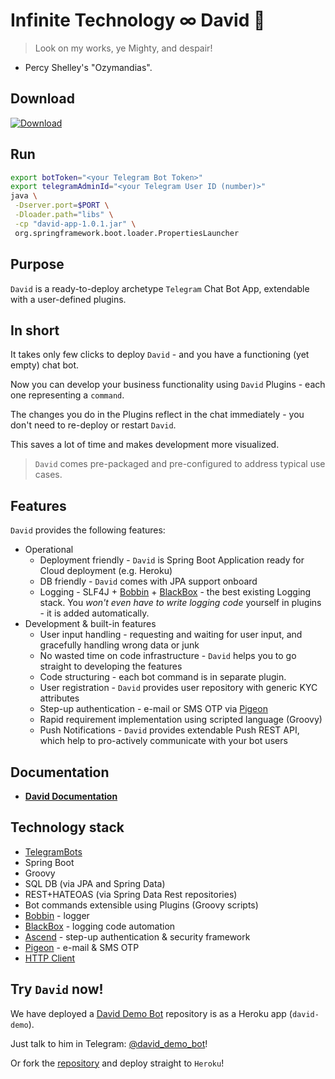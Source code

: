 # Infinite Technology ∞ David 🤖

> Look on my works, ye Mighty, and despair!
- Percy Shelley's "Ozymandias".

## Download

[ ![Download](https://api.bintray.com/packages/infinite-technology/io.i-t/david-app/images/download.svg) ](https://bintray.com/infinite-technology/io.i-t/david-app/_latestVersion)

## Run

```bash
export botToken="<your Telegram Bot Token>"
export telegramAdminId="<your Telegram User ID (number)>"
java \
 -Dserver.port=$PORT \
 -Dloader.path="libs" \
 -cp "david-app-1.0.1.jar" \
 org.springframework.boot.loader.PropertiesLauncher
```

## Purpose

`David` is a ready-to-deploy archetype `Telegram` Chat Bot App, extendable with a user-defined plugins.

## In short

It takes only few clicks to deploy `David` - and you have a functioning (yet empty) chat bot.

Now you can develop your business functionality using `David` Plugins - each one representing a `command`.

The changes you do in the Plugins reflect in the chat immediately - you don't need to re-deploy or restart `David`.

This saves a lot of time and makes development more visualized.

> `David` comes pre-packaged and pre-configured to address typical use cases.

## Features

`David` provides the following features:

- Operational
  - Deployment friendly - `David` is Spring Boot Application ready for Cloud deployment (e.g. Heroku)
  - DB friendly - `David` comes with JPA support onboard
  - Logging - SLF4J + [Bobbin](https://github.com/INFINITE-TECHNOLOGY/BOBBIN) + [BlackBox](https://github.com/INFINITE-TECHNOLOGY/BLACKBOX) - the best existing Logging stack. You *won't even have to write logging code* yourself in plugins - it is added automatically.
- Development & built-in features
  - User input handling - requesting and waiting for user input, and gracefully handling wrong data or junk
  - No wasted time on code infrastructure - `David` helps you to go straight to developing the features
  - Code structuring - each bot command is in separate plugin.
  - User registration - `David` provides user repository with generic KYC attributes
  - Step-up authentication - e-mail or SMS OTP via [Pigeon](https://github.com/INFINITE-TECHNOLOGY/PIGEON)
  - Rapid requirement implementation using scripted language (Groovy)
  - Push Notifications - `David` provides extendable Push REST API, which help to pro-actively communicate with your bot users


## Documentation

* [**David Documentation**](https://github.com/INFINITE-TECHNOLOGY/DAVID/wiki)

## Technology stack

* [TelegramBots](https://github.com/rubenlagus/TelegramBots)
* Spring Boot
* Groovy
* SQL DB (via JPA and Spring Data)
* REST+HATEOAS (via Spring Data Rest repositories)
* Bot commands extensible using Plugins (Groovy scripts)
* [Bobbin](https://github.com/INFINITE-TECHNOLOGY/BOBBIN) - logger
* [BlackBox](https://github.com/INFINITE-TECHNOLOGY/BLACKBOX) - logging code automation
* [Ascend](https://github.com/INFINITE-TECHNOLOGY/ASCEND) - step-up authentication & security framework
* [Pigeon](https://github.com/INFINITE-TECHNOLOGY/PIGEON) - e-mail & SMS OTP
* [HTTP Client](https://github.com/INFINITE-TECHNOLOGY/HTTP)

## Try `David` now!

We have deployed a [David Demo Bot](https://github.com/INFINITE-TECHNOLOGY/DAVID_DEMO_PLUGINS) repository is as a Heroku app (`david-demo`).

Just talk to him in Telegram: [@david_demo_bot](https://web.telegram.org/#/im?p=@david_demo_bot)!

Or fork the [repository](https://github.com/INFINITE-TECHNOLOGY/DAVID_DEMO_PLUGINS) and deploy straight to `Heroku`!
